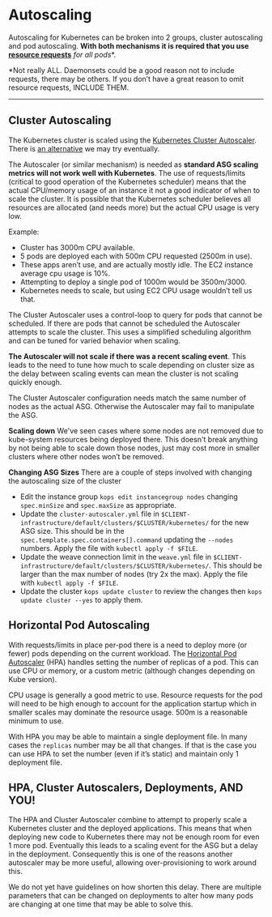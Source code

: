 # Autoscaling

Autoscaling for Kubernetes can be broken into 2 groups, cluster autoscaling and pod autoscaling.
**With both mechanisms it is required that you use** [**resource requests**](https://kubernetes.io/docs/concepts/configuration/manage-compute-resources-container/) **for all* pods**.

*Not really ALL. Daemonsets could be a good reason not to include requests, there may be others. If you don’t have a great reason to omit resource requests, INCLUDE THEM.
****
## Cluster Autoscaling

The Kubernetes cluster is scaled using the [Kubernetes Cluster Autoscaler](https://github.com/kubernetes/autoscaler/tree/master/cluster-autoscaler). There is [an alternative](https://github.com/hjacobs/kube-aws-autoscaler) we may try eventually.

The Autoscaler (or similar mechanism) is needed as **standard ASG scaling metrics will not work well with Kubernetes**. The use of requests/limits (critical to good operation of the Kubernetes scheduler) means that the actual CPU/memory usage of an instance it not a good indicator of when to scale the cluster. It is possible that the Kubernetes scheduler believes all resources are allocated (and needs more) but the actual CPU usage is very low.

Example:


- Cluster has 3000m CPU available.
- 5 pods are deployed each with 500m CPU requested (2500m in use). 
- These apps aren’t use, and are actually mostly idle. The EC2 instance average cpu usage is 10%. 
- Attempting to deploy a single pod of 1000m would be 3500m/3000.
- Kubernetes needs to scale, but using EC2 CPU usage wouldn’t tell us that. 

The Cluster Autoscaler uses a control-loop to query for pods that cannot be scheduled. If there are pods that cannot be scheduled the Autoscaler attempts to scale the cluster.  This uses a simplified scheduling algorithm and can be tuned for varied behavior when scaling. 

**The Autoscaler will not scale if there was a recent scaling event**. This leads to the need to tune how much to scale depending on cluster size as the delay between scaling events can mean the cluster is not scaling quickly enough. 

The Cluster Autoscaler configuration needs match the same number of nodes as the actual ASG. Otherwise the Autoscaler may fail to manipulate the ASG.

**Scaling down**
We've seen cases where some nodes are not removed due to kube-system resources being deployed there. This doesn't break anything by not being able to scale down those nodes, just may cost more in smaller clusters where other nodes won’t be removed.

**Changing ASG Sizes**
There are a couple of steps involved with changing the autoscaling size of the cluster

- Edit the instance group `kops edit instancegroup nodes` changing `spec.minSize` and `spec.maxSize` as appropriate.
- Update the `cluster-autoscaler.yml` file in `$CLIENT-infrastructure/default/clusters/$CLUSTER/kubernetes/` for the new ASG size. This should be in the `spec.template.spec.containers[].command` updating the `--nodes` numbers. Apply the file with `kubectl apply -f $FILE`.
- Update the weave connection limit in the `weave.yml` file in `$CLIENT-infrastructure/default/clusters/$CLUSTER/kubernetes/`. This should be larger than the max number of nodes (try 2x the max).  Apply the file with `kubectl apply -f $FILE`.
- Update the cluster `kops update cluster` to review the changes then `kops update cluster --yes` to apply them. 
## Horizontal Pod Autoscaling

With requests/limits in place per-pod there is a need to deploy more (or fewer) pods depending on the current workload. The [Horizontal Pod Autoscaler](https://kubernetes.io/docs/tasks/run-application/horizontal-pod-autoscale/) (HPA) handles setting the number of replicas of a pod. This can use CPU or memory, or a custom metric (although changes depending on Kube version). 

CPU usage is generally a good metric to use.  Resource requests for the pod will need to be high enough to account for the application startup which in smaller scales may dominate the resource usage.  500m is a reasonable minimum to use. 

With HPA you may be able to maintain a single deployment file. In many cases the `replicas` number may be all that changes. If that is the case you can use HPA to set the number (even if it’s static) and maintain only 1 deployment file.


## HPA, Cluster Autoscalers, Deployments, AND YOU!

The HPA and Cluster Autoscaler combine to attempt to properly scale a Kubernetes cluster and the deployed applications. This means that when deploying new code to Kubernetes there may not be enough room for even 1 more pod. Eventually this leads to a scaling event for the ASG but a delay in the deployment. Consequently this is one of the reasons another autoscaler may be more useful, allowing over-provisioning to work around this.

We do not yet have guidelines on how shorten this delay.  There are multiple parameters that can be changed on deployments to alter how many pods are changing at one time that may be able to solve this. 

